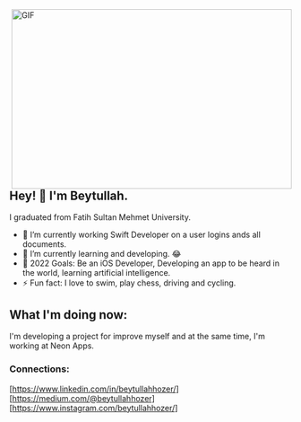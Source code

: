 <img align="right" alt="GIF" src="https://github.com/abhisheknaiidu/abhisheknaiidu/blob/master/code.gif?raw=true" width="500" height="320" />

## Hey! 👋 I'm Beytullah.
  I graduated from Fatih Sultan Mehmet University.
- 🔭 I’m currently working Swift Developer on a user logins ands all documents.
- 🌱 I’m currently learning and developing. 😂
- 🥅 2022 Goals: Be an iOS Developer, Developing an app to be heard in the world, learning artificial intelligence.
- ⚡  Fun fact: I love to swim, play chess, driving and cycling.

## What I'm doing now:
I'm developing a project for improve myself and at the same time, I'm working at Neon Apps.
<br />

### Connections:

[https://www.linkedin.com/in/beytullahhozer/]
[https://medium.com/@beytullahhozer]
[https://www.instagram.com/beytullahhozer/]

<br />
